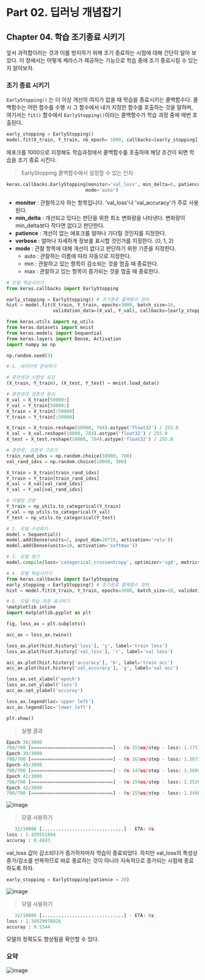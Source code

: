 

# Part 02. 딥러닝 개념잡기



## Chapter 04. 학습 조기종료 시키기

앞서 과적합이라는 것과 이를 방지하기 위해 조기 종료하는 시점에 대해 간단히 알아 보았다. 
이 장에서는 어떻게 케라스가 제공하는 기능으로 학습 중에 조기 종료시킬 수 있는 지 알아보자.



### 조기 종료 시키기

`EarlyStopping()` 는 더 이상 개선의 여지가 없을 때 학습을 종료시키는 콜백함수다. 
콜백함수는 어떤 함수를 수행 시 그 함수에서 내가 지정한 함수를 호출하는 것을 말하며, 여기서는 `fit()`  함수에서
`EarlyStopping()`이라는 콜백함수가 학습 과정 중에 매번 호출된다. 

```python
early_stopping = EarlyStopping()
model.fit(X_train, Y_train, nb_epoch= 1000, callbacks=[early_stopping])
```

에포크를 1000으로 지정해도 학습과정에서 콜백함수를 호출하여 해당 조건이 되면 학습을 조기 종료 시킨다.

> EarlyStopping 콜백함수에서 설정할 수 있는 인자

```python
keras.callbacks.EarlyStopping(monitor='val_loss', min_delta=0, patience=0, verbose=0,
                             mode='auto')
```

- **monitor** : 관찰하고자 하는 항목입니다. 'val_loss'나 'val_accuracy'가 주로 사용된다.
- **min_delta** : 개선되고 있다는 판단을 위한 최소 변화량을 나타낸다. 변화량이 min_delta보다 작다면 없다고 판단한다.
- **patience** : 개선이 없는 에포크를 얼마나 기다릴 것인지를 지정한다.
- **verbose** :  얼마나 자세하게 정보를 표시할 것인가를 지정한다. (0, 1, 2)
- **mode** : 관찰 항목에 대해 개선이 없다고 판단하기 위한 기준을 지정한다.
  - auto : 관찰하는 이름에 따라 자동으로 지정한다.
  - min : 관찰하고 있는 항목이 감소되는 것을 멈출 때 종료한다.
  - max : 관찰하고 있는 항목이 증가되는 것을 멈출 때 종료한다.



```python
# 모델 학습시키기
from keras.callbacks import EarlyStopping

early_stopping = EarlyStopping() # 조기종료 콜백함수 정의
hist = model.fit(X_train, Y_train, epochs=3000, batch_size=10, 
                 validation_data=(X_val, Y_val), callbacks=[early_stopping])
```

```python
from keras.utils import np_utils
from keras.datasets import mnist
from keras.models import Sequential
from keras.layers import Dense, Activation
import numpy as np

np.random.seed(3)

# 1. 데이터셋 준비하기

# 훈련셋과 시험셋 로딩
(X_train, Y_train), (X_test, Y_test) = mnist.load_data()

# 훈련셋과 검증셋 분리
X_val = X_train[50000:]
Y_val = Y_train[50000:]
X_train = X_train[:50000]
Y_train = Y_train[:50000]

X_train = X_train.reshape(50000, 784).astype('float32') / 255.0
X_val = X_val.reshape(10000, 784).astype('float32') / 255.0
X_test = X_test.reshape(10000, 784).astype('float32') / 255.0

# 훈련셋, 검증셋 고르기
train_rand_idxs = np.random.choice(50000, 700)
val_rand_idxs = np.random.choice(10000, 300)

X_train = X_train[train_rand_idxs]
Y_train = Y_train[train_rand_idxs]
X_val = X_val[val_rand_idxs]
Y_val = Y_val[val_rand_idxs]

# 라벨링 전환
Y_train = np_utils.to_categorical(Y_train)
Y_val = np_utils.to_categorical(Y_val)
Y_test = np_utils.to_categorical(Y_test)

# 2. 모델 구성하기
model = Sequential()
model.add(Dense(units=2, input_dim=28*28, activation='relu'))
model.add(Dense(units=10, activation='softmax'))

# 3. 모델 엮기
model.compile(loss='categorical_crossentropy', optimizer='sgd', metrics=['accuracy'])

# 4. 모델 학습시키기
from keras.callbacks import EarlyStopping
early_stopping = EarlyStopping() # 조기종료 콜백함수 정의
hist = model.fit(X_train, Y_train, epochs=3000, batch_size=10, validation_data=(X_val, Y_val), callbacks=[early_stopping])

# 5. 모델 학습 과정 표시하기
%matplotlib inline
import matplotlib.pyplot as plt

fig, loss_ax = plt.subplots()

acc_ax = loss_ax.twinx()

loss_ax.plot(hist.history['loss'], 'y', label='train loss')
loss_ax.plot(hist.history['val_loss'], 'r', label='val loss')

acc_ax.plot(hist.history['accuracy'], 'b', label='train acc')
acc_ax.plot(hist.history['val_accuracy'], 'g', label='val acc')

loss_ax.set_xlabel('epoch')
loss_ax.set_ylabel('loss')
acc_ax.set_ylabel('accuray')

loss_ax.legend(loc='upper left')
acc_ax.legend(loc='lower left')

plt.show()
```

> 실행 결과

```python
Epoch 38/3000
700/700 [==============================] - 0s 151us/step - loss: 1.3757 - accuracy: 0.4571 - val_loss: 1.4637 - val_accuracy: 0.3933
Epoch 39/3000
700/700 [==============================] - 0s 161us/step - loss: 1.3673 - accuracy: 0.4671 - val_loss: 1.4617 - val_accuracy: 0.4133
Epoch 40/3000
700/700 [==============================] - 0s 147us/step - loss: 1.3604 - accuracy: 0.4686 - val_loss: 1.4494 - val_accuracy: 0.4200
Epoch 41/3000
700/700 [==============================] - 0s 159us/step - loss: 1.3526 - accuracy: 0.4557 - val_loss: 1.4476 - val_accuracy: 0.4033
Epoch 42/3000
700/700 [==============================] - 0s 155us/step - loss: 1.3448 - accuracy: 0.4743 - val_loss: 1.4499 - val_accuracy: 0.4100
```



![image](https://user-images.githubusercontent.com/43429667/79750565-20d7fb00-834c-11ea-814c-4d128395c20f.png)

> 모델 사용하기

```python
   32/10000 [..............................] - ETA: 0s
loss : 1.439551894
accuray : 0.4443
```

val_loss 값이 감소되다가 증가하자마자 학습이 종료되었다. 하지만 val_loss의 특성상 증가/감소를 반복하므로 바로
종료하는 것이 아니라 지속적으로 증가되는 시점에 종료하도록 하자. 

```python
early_stopping = EarlyStopping(patience = 20)
```

![image](https://user-images.githubusercontent.com/43429667/79750870-a491e780-834c-11ea-81fa-e92e9e62cb92.png)

> 모델 사용하기

```python
   32/10000 [..............................] - ETA: 0s
loss : 1.34829078026
accuray : 0.5344
```

모델의 정확도도 향상됨을 확인할 수 있다.



### 요약

![image](https://user-images.githubusercontent.com/43429667/79751043-e327a200-834c-11ea-9c65-78eff9ccb88a.png)

